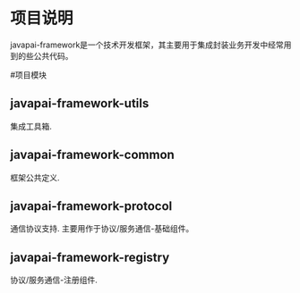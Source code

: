 # 项目说明
javapai-framework是一个技术开发框架，其主要用于集成封装业务开发中经常用到的些公共代码。

#项目模块
## javapai-framework-utils
集成工具箱.

## javapai-framework-common
框架公共定义.

## javapai-framework-protocol
通信协议支持.
主要用作于协议/服务通信-基础组件。

## javapai-framework-registry
协议/服务通信-注册组件.


